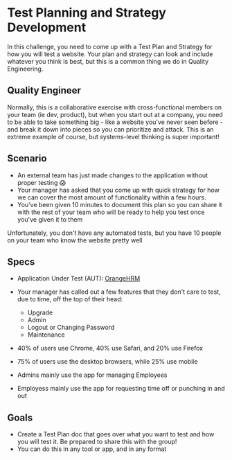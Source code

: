 # Test Planning and Strategy Development

In this challenge, you need to come up with a Test Plan and Strategy for how you will test a website. Your plan and strategy can look and include whatever you think is best, but this is a common thing we do in Quality Engineering.

## Quality Engineer

Normally, this is a collaborative exercise with cross-functional members on your team (ie dev, product), but when you start out at a company, you need to be able to take something big - like a website you've never seen before - and break it down into pieces so you can prioritize and attack. This is an extreme example of course, but systems-level thinking is super important!

## Scenario

* An external team has just made changes to the application without proper testing 😱
* Your manager has asked that you come up with quick strategy for how we can cover the most amount of functionality within a few hours.
* You've been given 10 minutes to document this plan so you can share it with the rest of your team who will be ready to help you test once you've given it to them

Unfortunately, you don't have any automated tests, but you have 10 people on your team who know the website pretty well

## Specs

* Application Under Test (AUT): [OrangeHRM](https://opensource-demo.orangehrmlive.com/web/index.php/auth/login)
* Your manager has called out a few features that they don't care to test, due to time, off the top of their head:
  * Upgrade
  * Admin
  * Logout or Changing Password
  * Maintenance

* 40% of users use Chrome, 40% use Safari, and 20% use Firefox
* 75% of users use the desktop browsers, while 25% use mobile
* Admins mainly use the app for managing Employees
* Employess mainly use the app for requesting time off or punching in and out

## Goals

* Create a Test Plan doc that goes over what you want to test and how you will test it. Be prepared to share this with the group!
* You can do this in any tool or app, and in any format
